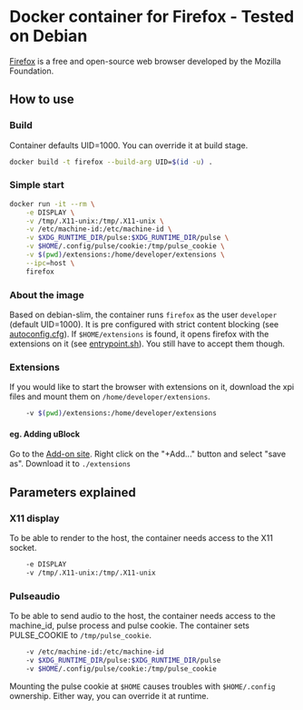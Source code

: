 # Docker container for Firefox - Tested on Debian

[Firefox](https://www.mozilla.org/en-US/firefox/) is a free and open-source web browser developed by the Mozilla Foundation.

## How to use

### Build

Container defaults UID=1000. You can override it at build stage.

```bash
docker build -t firefox --build-arg UID=$(id -u) .
```

### Simple start

```bash
docker run -it --rm \
    -e DISPLAY \
    -v /tmp/.X11-unix:/tmp/.X11-unix \
    -v /etc/machine-id:/etc/machine-id \
    -v $XDG_RUNTIME_DIR/pulse:$XDG_RUNTIME_DIR/pulse \
    -v $HOME/.config/pulse/cookie:/tmp/pulse_cookie \
    -v $(pwd)/extensions:/home/developer/extensions \
    --ipc=host \
    firefox
```

### About the image

Based on debian-slim, the container runs `firefox` as the user `developer` (default UID=1000).
It is pre configured with strict content blocking (see [autoconfig.cfg](autoconfig.cfg)).
If `$HOME/extensions` is found, it opens firefox with the extensions on it (see [entrypoint.sh](entrypoint.sh)).
You still have to accept them though.

### Extensions

If you would like to start the browser with extensions on it, download the xpi files and mount them on `/home/developer/extensions`.

```bash
    -v $(pwd)/extensions:/home/developer/extensions
```

#### eg. Adding uBlock

Go to the [Add-on site](https://addons.mozilla.org/es/firefox/addon/ublock-origin/).
Right click on the "+Add..." button and select "save as". Download it to `./extensions`

## Parameters explained

### X11 display

To be able to render to the host, the container needs access to the X11 socket.

```bash
    -e DISPLAY
    -v /tmp/.X11-unix:/tmp/.X11-unix
```

### Pulseaudio

To be able to send audio to the host, the container needs access to the machine_id, pulse process and pulse cookie.
The container sets PULSE_COOKIE to `/tmp/pulse_cookie`.

```bash
    -v /etc/machine-id:/etc/machine-id
    -v $XDG_RUNTIME_DIR/pulse:$XDG_RUNTIME_DIR/pulse
    -v $HOME/.config/pulse/cookie:/tmp/pulse_cookie
```

Mounting the pulse cookie at `$HOME` causes troubles with `$HOME/.config` ownership.
Either way, you can override it at runtime.
